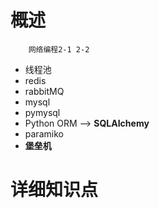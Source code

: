 # 概述

        网络编程2-1 2-2

* 线程池
* redis
* rabbitMQ
* mysql
* pymysql
* Python ORM --> **SQLAIchemy**
* paramiko
* **堡垒机**


# 详细知识点

